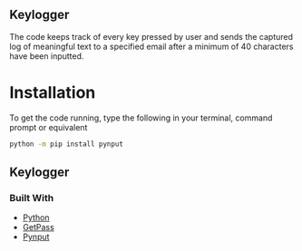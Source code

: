 <!-- GETTING STARTED -->
## Keylogger
The code keeps track of every key pressed by user and sends the captured log of meaningful text to a specified email after a minimum of 40 characters have been inputted. 

# Installation
To get the code running, type the following in your terminal, command prompt or equivalent

```sh
python -m pip install pynput
```

<!-- CONTRIBUTING -->
## Keylogger

### Built With

* [Python](https://reactjs.org/)
* [GetPass](https://docs.python.org/3/library/getpass.html)
* [Pynput](https://docs.python.org/3/library/smtplib.html)
